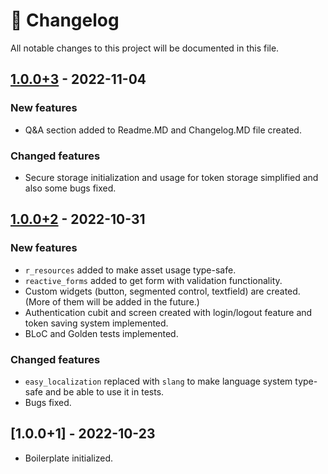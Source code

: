 # :newspaper: Changelog

All notable changes to this project will be documented in this file.

## [1.0.0+3](https://github.com/fikretsengul/flutter_advanced_boilerplate/compare/d7f3d05..b8bb7bf) - 2022-11-04

### New features

- Q&A section added to Readme.MD and Changelog.MD file created.

### Changed features

- Secure storage initialization and usage for token storage simplified and also some bugs fixed.

## [1.0.0+2](https://github.com/fikretsengul/flutter_advanced_boilerplate/compare/b8bb7bf..4e68479) - 2022-10-31

### New features

- `r_resources` added to make asset usage type-safe.
- `reactive_forms` added to get form with validation functionality.
- Custom widgets (button, segmented control, textfield) are created. (More of them will be added in the future.)
- Authentication cubit and screen created with login/logout feature and token saving system implemented.
- BLoC and Golden tests implemented.

### Changed features

- `easy_localization` replaced with `slang` to make language system type-safe and be able to use it in tests.
- Bugs fixed.

## [1.0.0+1] - 2022-10-23

- Boilerplate initialized.
